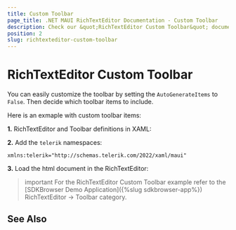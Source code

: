```yaml
---
title: Custom Toolbar
page_title: .NET MAUI RichTextEditor Documentation - Custom Toolbar
description: Check our &quot;RichTextEditor Custom Toolbar&quot; documentation article for Telerik RichTextEditor for .NET MAUI control.
position: 2
slug: richtexteditor-custom-toolbar
---
```


# RichTextEditor Custom Toolbar

You can easily customize the toolbar by setting the `AutoGenerateItems` to `False`. Then decide which toolbar items to include.

Here is an exmaple with custom toolbar items: 

**1.** RichTextEditor and Toolbar definitions in XAML:

<snippet id='richtexteditor-custom-toolbar-xaml' />

**2.** Add the `telerik` namespaces:

```XAML
xmlns:telerik="http://schemas.telerik.com/2022/xaml/maui"
```

**3.** Load the html document in the RichTextEditor:

<snippet id='richtexteditor-toolbar-load-source' />

>important For the RichTextEditor Custom Toolbar example refer to the [SDKBrowser Demo Application]({%slug sdkbrowser-app%}) RichTextEditor -> Toolbar category.

## See Also


